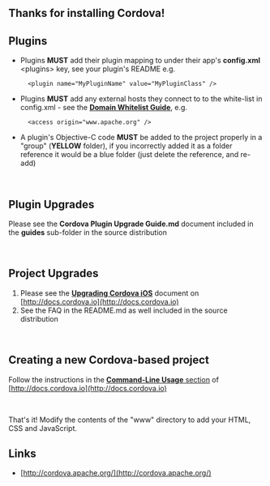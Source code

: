 <!--
#
# Licensed to the Apache Software Foundation (ASF) under one
# or more contributor license agreements.  See the NOTICE file
# distributed with this work for additional information
# regarding copyright ownership.  The ASF licenses this file
# to you under the Apache License, Version 2.0 (the
# "License"); you may not use this file except in compliance
# with the License.  You may obtain a copy of the License at
# 
# http://www.apache.org/licenses/LICENSE-2.0
# 
# Unless required by applicable law or agreed to in writing,
# software distributed under the License is distributed on an
# "AS IS" BASIS, WITHOUT WARRANTIES OR CONDITIONS OF ANY
#  KIND, either express or implied.  See the License for the
# specific language governing permissions and limitations
# under the License.
#
-->
## Thanks for installing Cordova!

## Plugins

* Plugins **MUST** add their plugin mapping to under their app's **config.xml** &lt;plugins&gt; key, see your plugin's README e.g.
    
        <plugin name="MyPluginName" value="MyPluginClass" />
        
* Plugins **MUST** add any external hosts they connect to to the white-list in config.xml - see the [**Domain Whitelist Guide**](http://docs.cordova.io/en/edge/guide_whitelist_index.md.html#Domain%20Whitelist%20Guide), e.g.

        <access origin="www.apache.org" />
        
* A plugin's Objective-C code **MUST** be added to the project properly in a "group" (**YELLOW** folder), if you incorrectly added it as a folder reference it would be a blue folder (just delete the reference, and re-add)

<br />

## Plugin Upgrades
	
Please see the **Cordova Plugin Upgrade Guide.md** document included in the **guides** sub-folder in the source distribution

<br />

## Project Upgrades
	
1. Please see the [**Upgrading Cordova iOS**](http://docs.cordova.io/en/edge/guide_upgrading_index.md.html) document on [http://docs.cordova.io](http://docs.cordova.io)
2. See the FAQ in the README.md as well included in the source distribution

<br />

## Creating a new Cordova-based project

Follow the instructions in the [**Command-Line Usage** section](http://docs.cordova.io/en/edge/guide_command-line_index.md.html#Command-Line%20Usage) of [http://docs.cordova.io](http://docs.cordova.io)

<br />

That's it! Modify the contents of the "www" directory to add your HTML, CSS and JavaScript.
<br />

## Links

* [http://cordova.apache.org/](http://cordova.apache.org/)


<br />
